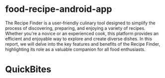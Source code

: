 # food-recipe-android-app
The Recipe Finder is a user-friendly culinary tool designed to simplify the process of discovering, preparing, and enjoying a variety of recipes. Whether you're a novice or an experienced cook, this platform provides an efficient and enjoyable way to explore and create diverse dishes. In this report, we will delve into the key features and benefits of the Recipe Finder, highlighting its role as a valuable companion for all food enthusiasts.
# QuickBites
